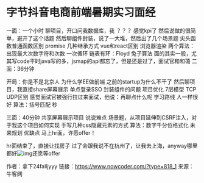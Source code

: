 # 字节抖音电商前端暑期实习面经

一面：一个小时
聊项目，开口问我数据库，我 ？？？ 感觉kpi了
然后说做的很简单，避开了这个话题
然后聊组件封装，说了一大堆，然后出了几个场景题
尖头函数普通函数区别
promise
几种继承方式
vue和react区别
浏览器渲染
两个算法：
出现最大次数字符和次数 一次循环
链表有环：Floyd 兔子算法
面的其实一般，尤其写code平时java写的多，jsmap的api都忘了，但是还是过了，面试官和和蔼
二面：36分钟

开局：你是不是北京人
为什么学EE做前端
之前的startup为什么不干了
然后聊项目，我直接share屏幕展示
单点登录SSO
封装组件的问题
项目优化
7层模型
TCP UDP区别
感觉面试官被强行拉过来面试，他说：再聊点什么呢
学习路线
人一样很好
算法：括号匹配 秒

三面：40分钟
共享屏幕展示项目
说说难点
场景题，从项目延伸到CSRF注入，对于我这个项目如何实现
手写几种css隐藏元素的方式
算法：数字千分位格式化
未来规划
优缺点
马上hr面，许愿offer！

hr面结束了，直接让找房子
过了会跟我说不在杭州了，让我去上海，anyway哪里都好![img](D:/%E6%96%87%E4%BB%B6/typora%E5%9B%BE%E7%89%87/D9FDAE9918A39C99254A9D8D179628E5.png)还愿等offer



作者：拿下24falljyyy
链接：https://www.nowcoder.com/?type=818_1
来源：牛客网